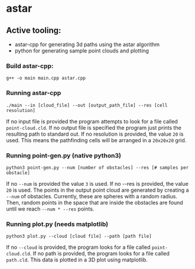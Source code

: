 # astar

## Active tooling:
 - astar-cpp for generating 3d paths using the astar algorithm
 - python for generating sample point clouds and plotting
 
### Build astar-cpp:
```
g++ -o main main.cpp astar.cpp
```

### Running astar-cpp
```
./main --in [cloud_file] --out [output_path_file] --res [cell resolution]
```
If no input file is provided the program attempts to look for a file called ```point-cloud.cld```.
If no output file is specified the program just prints the resulting path to standard out. If no resolution is provided, the value ```20``` is used.
This means the pathfinding cells will be arranged in a ```20x20x20``` grid.

### Running point-gen.py (native python3)
```
python3 point-gen.py --num [number of obstacles] --res [# samples per obstacle]
```
If no ```--num``` is provided the value ```3``` is used. If no --res is provided, the value ```20``` is used. The points in the output point cloud are
generated by creating a ```--num``` of obstacles. Currently, these are spheres with a random radius. Then, random points in the space that are inside the obstacles 
are found until we reach ```--num * --res``` points.

### Running plot.py (needs matplotlib)
```
python3 plot.py --cloud [cloud file] --path [path file]
```
If no ```--cloud``` is provided, the program looks for a file called ```point-cloud.cld```. If no path is provided,
the program looks for a file called ```path.cld```. This data is plotted in a 3D plot using matplotlib.
